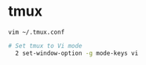# tmux

`vim ~/.tmux.conf`

```sh
# Set tmux to Vi mode                  
  2 set-window-option -g mode-keys vi 
```

